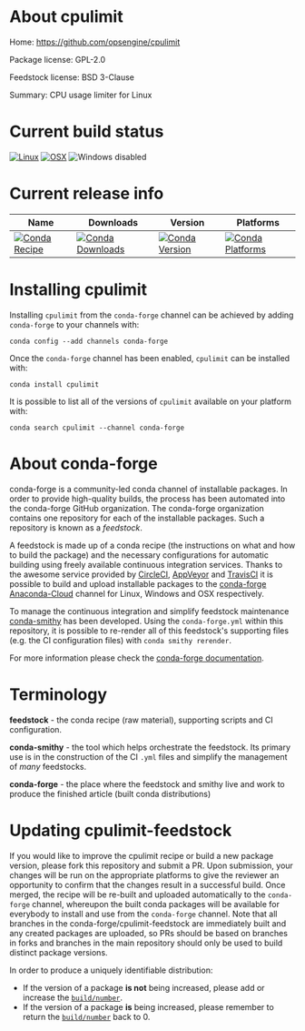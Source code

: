 About cpulimit
==============

Home: https://github.com/opsengine/cpulimit

Package license: GPL-2.0

Feedstock license: BSD 3-Clause

Summary: CPU usage limiter for Linux



Current build status
====================

[![Linux](https://img.shields.io/circleci/project/github/conda-forge/cpulimit-feedstock/master.svg?label=Linux)](https://circleci.com/gh/conda-forge/cpulimit-feedstock)
[![OSX](https://img.shields.io/travis/conda-forge/cpulimit-feedstock/master.svg?label=macOS)](https://travis-ci.org/conda-forge/cpulimit-feedstock)
![Windows disabled](https://img.shields.io/badge/Windows-disabled-lightgrey.svg)

Current release info
====================

| Name | Downloads | Version | Platforms |
| --- | --- | --- | --- |
| [![Conda Recipe](https://img.shields.io/badge/recipe-cpulimit-green.svg)](https://anaconda.org/conda-forge/cpulimit) | [![Conda Downloads](https://img.shields.io/conda/dn/conda-forge/cpulimit.svg)](https://anaconda.org/conda-forge/cpulimit) | [![Conda Version](https://img.shields.io/conda/vn/conda-forge/cpulimit.svg)](https://anaconda.org/conda-forge/cpulimit) | [![Conda Platforms](https://img.shields.io/conda/pn/conda-forge/cpulimit.svg)](https://anaconda.org/conda-forge/cpulimit) |

Installing cpulimit
===================

Installing `cpulimit` from the `conda-forge` channel can be achieved by adding `conda-forge` to your channels with:

```
conda config --add channels conda-forge
```

Once the `conda-forge` channel has been enabled, `cpulimit` can be installed with:

```
conda install cpulimit
```

It is possible to list all of the versions of `cpulimit` available on your platform with:

```
conda search cpulimit --channel conda-forge
```


About conda-forge
=================

conda-forge is a community-led conda channel of installable packages.
In order to provide high-quality builds, the process has been automated into the
conda-forge GitHub organization. The conda-forge organization contains one repository
for each of the installable packages. Such a repository is known as a *feedstock*.

A feedstock is made up of a conda recipe (the instructions on what and how to build
the package) and the necessary configurations for automatic building using freely
available continuous integration services. Thanks to the awesome service provided by
[CircleCI](https://circleci.com/), [AppVeyor](https://www.appveyor.com/)
and [TravisCI](https://travis-ci.org/) it is possible to build and upload installable
packages to the [conda-forge](https://anaconda.org/conda-forge)
[Anaconda-Cloud](https://anaconda.org/) channel for Linux, Windows and OSX respectively.

To manage the continuous integration and simplify feedstock maintenance
[conda-smithy](https://github.com/conda-forge/conda-smithy) has been developed.
Using the ``conda-forge.yml`` within this repository, it is possible to re-render all of
this feedstock's supporting files (e.g. the CI configuration files) with ``conda smithy rerender``.

For more information please check the [conda-forge documentation](https://conda-forge.org/docs/).

Terminology
===========

**feedstock** - the conda recipe (raw material), supporting scripts and CI configuration.

**conda-smithy** - the tool which helps orchestrate the feedstock.
                   Its primary use is in the construction of the CI ``.yml`` files
                   and simplify the management of *many* feedstocks.

**conda-forge** - the place where the feedstock and smithy live and work to
                  produce the finished article (built conda distributions)


Updating cpulimit-feedstock
===========================

If you would like to improve the cpulimit recipe or build a new
package version, please fork this repository and submit a PR. Upon submission,
your changes will be run on the appropriate platforms to give the reviewer an
opportunity to confirm that the changes result in a successful build. Once
merged, the recipe will be re-built and uploaded automatically to the
`conda-forge` channel, whereupon the built conda packages will be available for
everybody to install and use from the `conda-forge` channel.
Note that all branches in the conda-forge/cpulimit-feedstock are
immediately built and any created packages are uploaded, so PRs should be based
on branches in forks and branches in the main repository should only be used to
build distinct package versions.

In order to produce a uniquely identifiable distribution:
 * If the version of a package **is not** being increased, please add or increase
   the [``build/number``](https://conda.io/docs/user-guide/tasks/build-packages/define-metadata.html#build-number-and-string).
 * If the version of a package **is** being increased, please remember to return
   the [``build/number``](https://conda.io/docs/user-guide/tasks/build-packages/define-metadata.html#build-number-and-string)
   back to 0.
